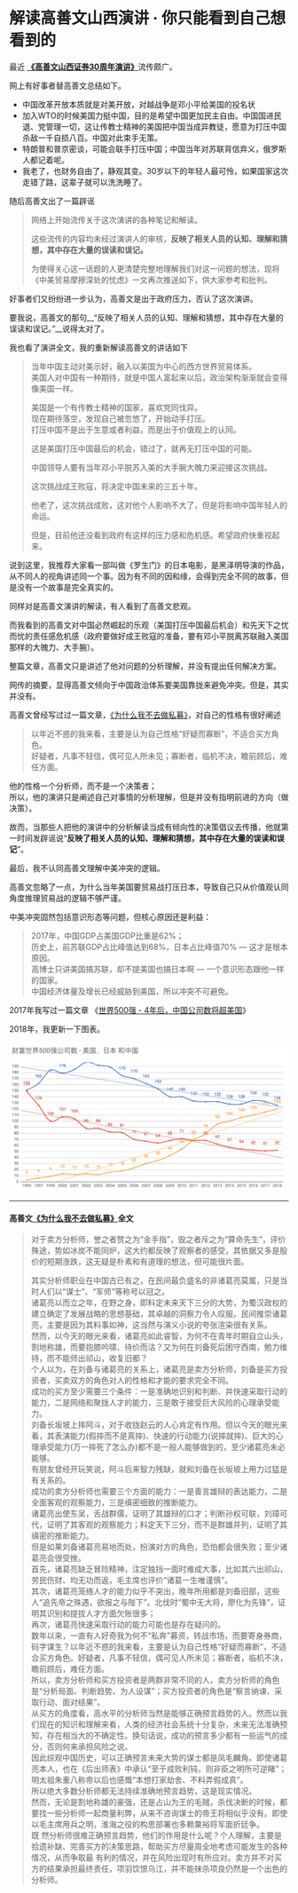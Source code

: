 # 解读高善文山西演讲 · 你只能看到自己想看到的
最近 [__《高善文山西证券30周年演讲》__](http://t.cn/ReQf0NW)流传颇广。

网上有好事者替高善文总结如下。

*   中国改革开放本质就是对美开放，对越战争是邓小平给美国的投名状
*   加入WTO的时候美国力挺中国，目的是希望中国更加民主自由。中国国进民退、党管理一切，这让传教士精神的美国把中国当成异教徒，愿意为打压中国杀敌一千自损八百。中国对此束手无策。
*   特朗普和普京密谈，可能会联手打压中国；中国当年对苏联背信弃义，俄罗斯人都记着呢。
*   我老了，也财务自由了，静观其变。30岁以下的年轻人最可怜，如果国家这次走错了路，这辈子就可以洗洗睡了。

随后高善文出了一篇辟谣

> 网络上开始流传关于这次演讲的各种笔记和解读。
> 
> 这些流传的内容均未经过演讲人的审核，**反映了相关人员的认知、理解和猜想，其中存在大量的误读和误记。**
> 
> 为使得关心这一话题的人更清楚完整地理解我们对这一问题的想法，现将《中美贸易摩擦深处的忧虑》一文再次推送如下，供大家参考和批判。

好事者们又纷纷进一步认为，高善文是出于政府压力，否认了这次演讲。

要我说，高善文的那句__“反映了相关人员的认知、理解和猜想，其中存在大量的误读和误记。”__说得太对了。

我也看了演讲全文，我的重新解读高善文的讲话如下

> 当年中国主动对美示好，融入以美国为中心的西方世界贸易体系。  
> 美国人对中国有一种期待，就是中国人富起来以后，政治架构渐渐就会变得像美国一样。
> 
> 美国是一个有传教士精神的国家，喜欢党同伐异。  
> 现在期待落空，发现自己被忽悠了，开始动手打压。  
> 打压中国不是出于生意或者利益，而是出于价值观上的认同。
> 
> 这是美国打压中国最后的机会，错过了，就再无打压中国的可能。
> 
> 中国领导人要有当年邓小平脱苏入美的大手腕大魄力来迎接这次挑战。
> 
> 这次挑战成王败寇，将决定中国未来的三五十年。
> 
> 他老了，这次挑战成败，这对他个人影响不大了，但是将影响中国年轻人的命运。
> 
> 但是，目前他还没看到政府有这样的压力感和危机感。希望政府快重视起来。

说到这里，我推荐大家看一部叫做《罗生门》的日本电影，是黑泽明导演的作品，从不同人的视角讲述同一个事。因为有不同的因和缘，会得到完全不同的故事，但是没有一个故事是完全真实的。

同样对是高善文演讲的解读，有人看到了高善文悲观。

而我看到的高善文对中国必然崛起的乐观（美国打压中国最后机会）和先天下之忧而忧的责任感危机感（政府要做好成王败寇的准备，要有邓小平脱离苏联融入美国那样的大魄力、大手腕）。

整篇文章，高善文只是讲述了他对问题的分析理解，并没有提出任何解决方案。

网传的摘要，显得高善文倾向于中国政治体系要美国靠拢来避免冲突。但是，其实并没有。

高善文曾经写过过一篇文章，[《为什么我不去做私募》](http://t.cn/ReQW6Hc)，对自己的性格有很好阐述

> 以年近不惑的我来看，主要是认为自己性格“好疑而寡断”，不适合买方角色。  
> 好疑者，凡事不轻信，偶可见人所未见；寡断者，临机不决，瞻前顾后，难任方面。

他的性格一个分析师，而不是一个决策者；  
所以，他的演讲只是阐述自己对事情的分析理解，但是并没有指明前进的方向（做决策）。

故而，当那些人把他的演讲中的分析解读当成有倾向性的决策倡议去传播，他就第一时间发辟谣说“__反映了相关人员的认知、理解和猜想，其中存在大量的误读和误记__”。

最后，我不认同高善文理解中美冲突的逻辑。

高善文忽略了一点，为什么当年美国要贸易战打压日本，导致自己只从价值观认同角度推理贸易战的逻辑不够严谨。

中美冲突固然包括意识形态等问题，但核心原因还是利益：

> 2017年，中国GDP占美国GDP比重是62%；  
> 历史上，前苏联GDP占比峰值达到68%，日本占比峰值70% — 这才是根本原因。  
> 高博士只讲美国搞苏联，却不提美国也搞日本啊 — 一个意识形态跟他一样的国家。  
> 中国经济体量及增长已经威胁到美国，所以冲突不可避免。

2017年我写过一篇文章 《[世界500强 - 4年后，中国公司数将超美国](http://t.cn/ReQQlrz)》

2018年，我更新一下图表。

![屏幕快照 2018-07-20 上午2.05.06.png](/-/S/png/SQOp7AxjaBMzZbQKxMGF4GNU07YxCb7XKHNdQg.png)

---

#### 高善文[《为什么我不去做私募》](http://t.cn/ReQW6Hc)全文

> 对于卖方分析师，誉之者赞之为“金手指”，毁之者斥之为“算命先生”，评价殊途，势如冰炭不能同炉，这大约都反映了观察者的感受，其依据又多是股价的短期涨跌，这无疑是朴素和有道理的想法，但可能很片面。
> 
> 其实分析师职业在中国古已有之，在民间最负盛名的非诸葛亮莫属，只是当时人们以“谋士”、“军师”等称号以冠之。  
> 诸葛亮以而立之年，在野之身，即料定未来天下三分的大势，为蜀汉政权的建立确定了发展战略的思想基础，其卓越的洞察力令人叹服。民间推崇诸葛亮，主要是因为其料事如神，这当然与演义小说的夸张渲染很有关系。  
> 然而，以今天的眼光来看，诸葛亮如此睿智，为何不在青年时期自立山头，割地称雄，而要抱膝吟啸、待价而沽？又为何在刘备死后困守西南，勉力维持，而不能师出祁山，收复旧都？  
> 个人以为，在刘备与诸葛亮的关系上，诸葛亮是卖方分析师，刘备是买方投资者，买卖双方的角色对人的性格和才能的要求完全不同。  
> 成功的买方至少需要三个条件：一是准确地识别和判断、并快速采取行动的能力，二是网络和聚拢人才的能力，三是敢于接受巨大风险的心理承受能力。  
> 刘备长坂坡上摔阿斗，对于收拢赵云的人心肯定有作用。但以今天的眼光来看，其表演能力(假摔而不是真摔)、快速的行动能力(说摔就摔)、巨大的心理承受能力(万一摔死了怎么办)都不是一般人能够做到的，至少诸葛亮未必能够。  
> 有朋友曾经开玩笑说，阿斗后来智力残缺，就和刘备在长坂坡上用力过猛是有关系的。  
> 成功的卖方分析师也需要三个方面的能力：一是善言雄辩的表达能力，二是全面客观的观察能力，三是缜密细致的推断能力。  
> 诸葛亮出使东吴，舌战群儒，证明了其雄辩的口才；判断孙权可联，刘璋可代，证明了其客观的观察能力；料定天下三分，而不是群雄并列，证明了其缜密的推断能力。  
> 但是如果刘备诸葛亮易地而处，扮演对方的角色，恐怕都会很失败；至少诸葛亮会很受挫。  
> 首先，诸葛亮缺乏冒险精神，注定独挡一面时难成大事，比如其六出祁山，劳民伤财、均无功而返，毛主席也评价“诸葛一生唯谨慎”。  
> 其次，诸葛亮笼络人才的能力似乎不突出，晚年所用都是刘备旧部，这些人“追先帝之殊遇，欲报之与陛下”。北伐时“蜀中无大将，廖化为先锋”，证明其识别和提拔人才方面欠账很多；  
> 再次，诸葛亮快速采取行动的能力可能也是存在疑问的。  
> 数年以来，一直有人好奇我为何不“私奔”募资，转战市场，而要寄身券商，码字谋生？以年近不惑的我来看，主要是认为自己性格“好疑而寡断”，不适合买方角色。好疑者，凡事不轻信，偶可见人所未见；寡断者，临机不决，瞻前顾后，难任方面。  
> 所以，卖方分析师和买方投资者是两群非常不同的人，卖方分析师的角色是“分析局面、判断趋势、为人设谋”；买方投资者的角色是“察言纳谏、采取行动、面对结果”。  
> 从买方的角度看，高水平的分析师当然是能够正确预言趋势的人。然而以我们现在的知识和理解来看，人类的经济社会系统十分复杂，未来无法准确预知，存在相当大的不确定性。换句话说，成功的预言多少都有一些运气的成分，否则何来承担风险之说。  
> 因此综观中国历史，可以正确预言未来大势的谋士都是凤毛麟角。即使诸葛亮本人，也在《后出师表》中承认“至于成败利钝，则非臣之明所可逆睹”；明太祖朱重八称帝以后也感慨“本想打家劫舍、不料弄假成真”。  
> 所以绝大多数分析师都无法持续准确地预言趋势，这是现实情况。  
> 然而，无论是割地称雄的豪强，还是占山为王的毛贼，杀伐决断的时候，都要找一些分析师一起商量利弊，从来不咨询谋士的帝王将相似乎没有。即使以毛主席用兵之明，淮海之役的构思部署也多赖粟裕将军面折廷争。  
> 既 然分析师很难正确预言趋势，他们的作用是什么呢？个人理解，主要是拾遗补缺、完善买方的决策思路，帮助买方尽量周全地考虑可能发生的各种情况，从而争取最 有利的情况，并在风险出现时有所应对。卖方并不对买方的结果承担最终责任，项羽饮恨乌江，并不能抹杀项良仍然是一个出色的分析师。